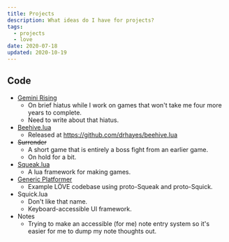 ```yaml
---
title: Projects
description: What ideas do I have for projects?
tags:
  - projects
  - love
date: 2020-07-18
updated: 2020-10-19
---
```


## Code

  * [Gemini Rising][gr]
    - On brief hiatus while I work on games that won't take me four more years to complete.
    - Need to write about that hiatus.
  * [Beehive.lua][beehive]
    - Released at https://github.com/drhayes/beehive.lua
  * ~~Surrender~~
    - A short game that is entirely a boss fight from an earlier game.
    - On hold for a bit.
  * [Squeak.lua][squeak]
    - A lua framework for making games.
  * [Generic Platformer][platformer]
    - Example LÖVE codebase using proto-Squeak and proto-Squick.
  * Squick.lua
    - Don't like that name.
    - Keyboard-accessible UI framework.
  * Notes
    - Trying to make an accessible (for me) note entry system so it's easier for me to dump my note thoughts out.


[gr]: /games/gemini-rising
[platformer]: https://github.com/drhayes/generic-platformer/
[squeak]: https://github.com/drhayes/squeak.lua/
[beehive]: https://github.com/drhayes/beehive.lua
